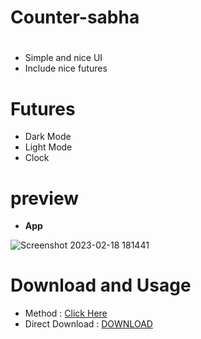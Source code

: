 # **Counter-sabha**
#
+ Simple and nice UI
+ Include nice futures

# Futures
+ Dark Mode 
+ Light Mode 
+ Clock 

# preview
+ **App** 

![Screenshot 2023-02-18 181441](https://user-images.githubusercontent.com/79978308/219873477-ef0a1ad6-d2b6-4cb1-b90f-1d7e981a94b4.jpg)

# Download and Usage
+ Method : [Click Here](https://github.com/AbodShah/counter-sabha/releases/tag/counter)
+ Direct Download : [DOWNLOAD](https://github.com/AbodShah/counter-sabha/releases/download/counter/counter.zip)
